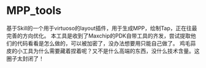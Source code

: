 # MPP_tools
基于Skill的一个用于virtuoso的layout插件，用于生成MPP，绘制Tap，正在往最完善的方向优化。
本工具是收到了Maxchip的PDK自带工具的齐发，尝试提取他们的代码看看是怎么做的，可以被加密了，没办法想要用只能自己做了。
鸡毛蒜皮的小工具为什么需要藏着捏着呢？又不是什么高端的东西，没什么技术含量。这圈子太封闭了！
